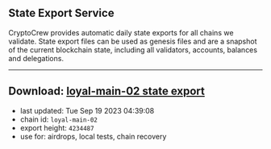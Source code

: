 ## State Export Service
CryptoCrew provides automatic daily state exports for all chains we validate. State export files can be used as genesis files and are a snapshot of the current blockchain state, including all validators, accounts, balances and delegations.

---
**Download: [loyal-main-02 state export](https://dl.ccvalidators.com/SERVICE/loyal/loyal-main-02_export_4234487.json)**
---

- last updated: Tue Sep 19 2023 04:39:08
- chain id: `loyal-main-02`
- export height: `4234487`
- use for: airdrops, local tests, chain recovery
